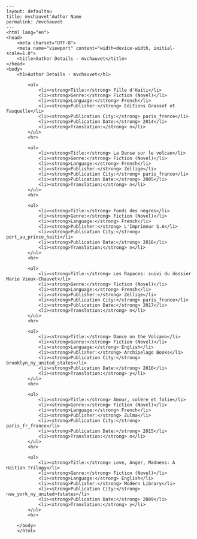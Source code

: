 
    ---
    layout: defaultau
    title: mvchauvet'Author Name 
    permalink: /mvchauvet
    ---
    <html lang="en">
    <head>
        <meta charset="UTF-8">
        <meta name="viewport" content="width=device-width, initial-scale=1.0">
        <title>Author Details - mvchauvet</title>
    </head>
    <body>
        <h1>Author Details - mvchauvet</h1>
        
            <ul>
                <li><strong>Title:</strong> Fille d'Haïti</li>
                <li><strong>Genre:</strong> Fiction (Novel)</li>
                <li><strong>Language:</strong> French</li>
                <li><strong>Publisher:</strong> Editions Grasset et Fasquelle</li>
                <li><strong>Publication City:</strong> paris_france</li>
                <li><strong>Publication Date:</strong> 2014</li>
                <li><strong>Translation:</strong> n</li>
            </ul>
            <hr>
            
            <ul>
                <li><strong>Title:</strong> La Danse sur le volcan</li>
                <li><strong>Genre:</strong> Fiction (Novel)</li>
                <li><strong>Language:</strong> French</li>
                <li><strong>Publisher:</strong> Zellige</li>
                <li><strong>Publication City:</strong> paris_france</li>
                <li><strong>Publication Date:</strong> 2005</li>
                <li><strong>Translation:</strong> n</li>
            </ul>
            <hr>
            
            <ul>
                <li><strong>Title:</strong> Fonds des nègres</li>
                <li><strong>Genre:</strong> Fiction (Novel)</li>
                <li><strong>Language:</strong> French</li>
                <li><strong>Publisher:</strong> L'Imprimeur S.A</li>
                <li><strong>Publication City:</strong> port_au_prince_haiti</li>
                <li><strong>Publication Date:</strong> 2016</li>
                <li><strong>Translation:</strong> n</li>
            </ul>
            <hr>
            
            <ul>
                <li><strong>Title:</strong> Les Rapaces: suivi du dossier Marie Vieux-Chauvet</li>
                <li><strong>Genre:</strong> Fiction (Novel)</li>
                <li><strong>Language:</strong> French</li>
                <li><strong>Publisher:</strong> Zellige</li>
                <li><strong>Publication City:</strong> paris_france</li>
                <li><strong>Publication Date:</strong> 2017</li>
                <li><strong>Translation:</strong> n</li>
            </ul>
            <hr>
            
            <ul>
                <li><strong>Title:</strong> Dance on the Volcano</li>
                <li><strong>Genre:</strong> Fiction (Novel)</li>
                <li><strong>Language:</strong> English</li>
                <li><strong>Publisher:</strong> Archipelago Books</li>
                <li><strong>Publication City:</strong> brooklyn_ny_united_states</li>
                <li><strong>Publication Date:</strong> 2016</li>
                <li><strong>Translation:</strong> y</li>
            </ul>
            <hr>
            
            <ul>
                <li><strong>Title:</strong> Amour, colère et folie</li>
                <li><strong>Genre:</strong> Fiction (Novel)</li>
                <li><strong>Language:</strong> French</li>
                <li><strong>Publisher:</strong> Zulma</li>
                <li><strong>Publication City:</strong> paris_fr_france</li>
                <li><strong>Publication Date:</strong> 2015</li>
                <li><strong>Translation:</strong> n</li>
            </ul>
            <hr>
            
            <ul>
                <li><strong>Title:</strong> Love, Anger, Madness: A Haitian Trilogy</li>
                <li><strong>Genre:</strong> Fiction (Novel)</li>
                <li><strong>Language:</strong> English</li>
                <li><strong>Publisher:</strong> Modern Library</li>
                <li><strong>Publication City:</strong> new_york_ny_united¬†states</li>
                <li><strong>Publication Date:</strong> 2009</li>
                <li><strong>Translation:</strong> y</li>
            </ul>
            <hr>
            
        </body>
        </html>
        